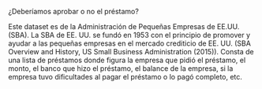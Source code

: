 ¿Deberíamos aprobar o no el préstamo?

Este dataset es de la Administración de Pequeñas Empresas de EE.UU. (SBA). La SBA de EE. UU. se fundó en 1953 con el principio de promover y ayudar a las pequeñas empresas en el mercado crediticio de EE. UU. (SBA Overview and History, US Small Business Administration (2015)). Consta de una lista de préstamos donde figura la empresa que pidió el préstamo, el monto, el banco que hizo el préstamo, el balance de la empresa, si la empresa tuvo dificultades al pagar el préstamo o lo pagó completo, etc.
